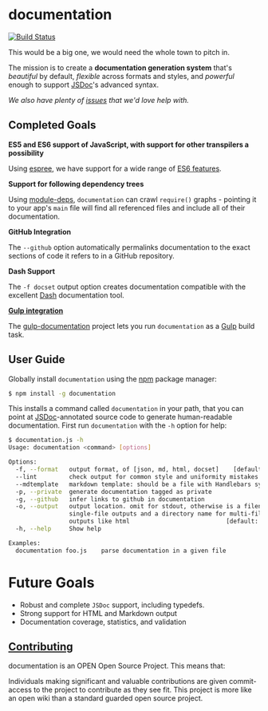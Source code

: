 # documentation

[![Build Status](https://circleci.com/gh/documentationjs/documentation.svg?style=svg)](https://circleci.com/gh/documentationjs/documentation)

This would be a big one, we would need the whole town to pitch in.

The mission is to create a **documentation generation system** that's
_beautiful_ by default, _flexible_ across formats and styles, and
_powerful_ enough to support [JSDoc](http://usejsdoc.org/)'s advanced syntax.

_We also have plenty of
[issues](https://github.com/documentationjs/documentation/issues) that we'd
love help with._

## Completed Goals

**ES5 and ES6 support of JavaScript, with support for other transpilers a possibility**

Using [espree](https://github.com/eslint/espree), we have support for a wide range of [ES6 features](https://github.com/lukehoban/es6features).

**Support for following dependency trees**

Using [module-deps](https://github.com/substack/module-deps), `documentation` can
crawl `require()` graphs - pointing it to your app's `main` file will find all
referenced files and include all of their documentation.

**GitHub Integration**

The `--github` option automatically permalinks documentation to the exact
sections of code it refers to in a GitHub repository.

**Dash Support**

The `-f docset` output option creates documentation compatible with
the excellent [Dash](https://kapeli.com/) documentation tool.

[**Gulp integration**](https://github.com/documentationjs/gulp-documentation)

The [gulp-documentation](https://github.com/documentationjs/gulp-documentation) project
lets you run `documentation` as a [Gulp](http://gulpjs.com/) build task.

## User Guide

Globally install `documentation` using the [npm](https://www.npmjs.com/) package manager:

```sh
$ npm install -g documentation
```

This installs a command called `documentation` in your path, that you can
point at [JSDoc](http://usejsdoc.org/)-annotated source code to generate
human-readable documentation. First run `documentation` with the `-h`
option for help:

```sh
$ documentation.js -h
Usage: documentation <command> [options]

Options:
  -f, --format   output format, of [json, md, html, docset]    [default: "json"]
  --lint         check output for common style and uniformity mistakes
  --mdtemplate   markdown template: should be a file with Handlebars syntax
  -p, --private  generate documentation tagged as private
  -g, --github   infer links to github in documentation
  -o, --output   output location. omit for stdout, otherwise is a filename for
                 single-file outputs and a directory name for multi-file
                 outputs like html                           [default: "stdout"]
  -h, --help     Show help

Examples:
  documentation foo.js    parse documentation in a given file
```

# Future Goals

* Robust and complete `JSDoc` support, including typedefs.
* Strong support for HTML and Markdown output
* Documentation coverage, statistics, and validation

## [Contributing](CONTRIBUTING.md)

documentation is an OPEN Open Source Project. This means that:

Individuals making significant and valuable contributions are given
commit-access to the project to contribute as they see fit. This
project is more like an open wiki than a standard guarded open source project.
